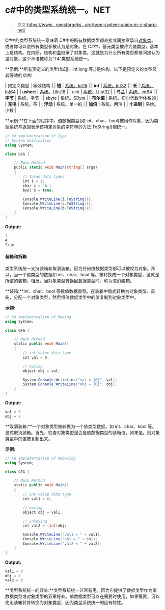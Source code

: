 # c#中的类型系统统一。NET

> 原文:[https://www . geesforgeks . org/type-system-union-in-c-sharp-net/](https://www.geeksforgeeks.org/type-system-unification-in-c-sharp-net/)

C#中的类型系统统一意味着 C#中的所有数据类型都直接或间接继承自[对象类](https://www.geeksforgeeks.org/c-sharp-object-class/)。或者你可以说所有类型都被认为是对象。在 C#中，基元类型被称为值类型，基本上是结构。在内部，结构和[类](https://www.geeksforgeeks.org/c-sharp-class-and-object/)继承了对象类。这就是为什么所有类型都被间接认为是对象，这个术语被称为“T4”类型系统统一。

**示例:**所有预定义的类型(如短、int long 等。)是结构。以下是预定义的类型及其等效的*结构:*

| 预定义类型 | 等效结构 |
| **短** | [系统。Int16](https://www.geeksforgeeks.org/c-sharp-int16-struct/) |
| **int** | [系统。Int32](https://www.geeksforgeeks.org/c-sharp-int32-struct/) |
| **长** | [系统。Int64](https://www.geeksforgeeks.org/c-sharp-int-64-struct/) |
| **ushort** | [系统。UInt16](https://www.geeksforgeeks.org/c-sharp-uint16-struct/) |
| uint | [系统。UInt32](https://www.geeksforgeeks.org/c-sharp-uint32-struct/) |
| **乌兰** | [系统。Int64](https://www.geeksforgeeks.org/c-sharp-uint64-struct/) |
| **字节** | 系统。字节 |
| sbyte | 系统。SByte |
| **布尔值** | 系统。布尔代数学体系的 |
| **充电** | 系统。茶 |
| **浮动** | 系统。单一的 |
| **加倍** | 系统。两倍 |
| **十进制** | 系统。小数 |

**示例:**在下面的程序中，值数据类型(如 int、char、bool)被用作对象，因为类型系统与返回表示该特定对象的字符串的方法 ToString()相统一。

```cs
// C# implementation of Type 
// System Unification
using System;

class GFG {

    // Main Method
    public static void Main(string[] args)
    {
        // Value data types
        int i = 1;
        char c = 'A';
        bool b = true;

        Console.WriteLine(i.ToString());
        Console.WriteLine(c.ToString());
        Console.WriteLine(b.ToString());
    }
}
```

**Output:**

```cs
1
A
True

```

#### 装箱和拆箱

类型系统统一支持装箱和取消装箱，因为任何值数据类型都可以被视为对象。所以，当一个值类型的数据如 int、char、bool 等。被转换成一个对象类型，这就是所谓的装箱。相反，当对象类型转换回数据类型时，称为取消装箱。

**装箱:**int、char、bool 等数值数据类型。在装箱中隐式转换为对象类型。首先，分配一个对象类型，然后将值数据类型中的值复制到对象类型中。

**示例:**

```cs
// C# implementation of Boxing
using System;

class GFG {

    // Main Method
    static public void Main()
    {
        // int value data type
        int val = 8;

        // boxing
        object obj = val;

        System.Console.WriteLine("val = {0}", val);
        System.Console.WriteLine("obj = {0}", obj);
    }
}
```

**Output:**

```cs
val = 8
obj = 8

```

**取消装箱:**一个对象类型被转换为一个值类型数据，如 int、char、bool 等。显式取消装箱。首先，检查对象类型是否是值数据类型的装箱值。如果是，则对象类型中的值被复制出来。

**示例:**

```cs
// C# implementation of Unboxing
using System;

class GFG {

    // Main Method
    static public void Main()
    {
        // int value data type
        int val1 = 8;

        // boxing
        object obj = val1;

        // unboxing
        int val2 = (int)obj;

        Console.WriteLine("val1 = " + val1);
        Console.WriteLine("obj = " + obj);
        Console.WriteLine("val2 = " + val2);
    }
}
```

**Output:**

```cs
val1 = 8
obj = 8
val2 = 8

```

**类型系统统一的好处:**类型系统统一非常有用，因为它提供了数据类型作为值数据类型或对象类型的双重好处。值数据类型可以在需要时使用，如果需要，可以使用装箱将其转换为对象类型，因为类型系统统一的固有特性。